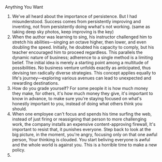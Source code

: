 Anything You Want

1. We've all heard about the importance of persistence. But I had misunderstood. Success comes from persistently improving and inventing, not from persistently doing wwhat's not working. (same as taking deep sky photos, keep improving is the key)
2. When the author was learning to sing, his instructor challenged him to stretch his abilities—singing an octave higher, then lower, and even doubling the speed. Initially, he doubted his capacity to comply, but his teacher encouraged him to proceed regardless. This parallels the dynamic nature of business; adherence to a single method is a limiting belief. The initial idea is merely a starting point among a multitude of possibilities. No business venture unfolds exactly as anticipated, thus devising ten radically diverse strategies. This concept applies equally to life's journey—exploring various avenues can lead to unexpected and rewarding destinations.
3. How do you grade yourself? For some people it is how much money they make, for others, it's how much money they give, it's important to know in advance, to make sure you're staying focused on what's honestly important to you, instead of doing what others think you should.
4. When one employee can't focus and spends his time surfing the web, instead of just firing or reassigning that person to more challenging work, the company installs an expensive content-approving firewall, It's important to resist that, it punishes everyone. Step back to look at the big picture, in the moment, you're angry, focusing only on that one awful person, Your thinking is clouded. You start beliving everyone is awful and the whole world is against you. This is a horrible time to make a new policy.
5. 
